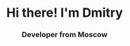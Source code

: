 <div id="header" align="center">
  <h1>Hi there! I'm Dmitry</h1>
  <h3>Developer from Moscow</h3>
</div>
